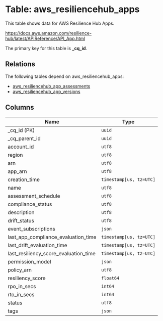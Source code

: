 # Table: aws_resiliencehub_apps

This table shows data for AWS Resilience Hub Apps.

https://docs.aws.amazon.com/resilience-hub/latest/APIReference/API_App.html

The primary key for this table is **_cq_id**.

## Relations

The following tables depend on aws_resiliencehub_apps:
  - [aws_resiliencehub_app_assessments](aws_resiliencehub_app_assessments.md)
  - [aws_resiliencehub_app_versions](aws_resiliencehub_app_versions.md)

## Columns

| Name          | Type          |
| ------------- | ------------- |
|_cq_id (PK)|`uuid`|
|_cq_parent_id|`uuid`|
|account_id|`utf8`|
|region|`utf8`|
|arn|`utf8`|
|app_arn|`utf8`|
|creation_time|`timestamp[us, tz=UTC]`|
|name|`utf8`|
|assessment_schedule|`utf8`|
|compliance_status|`utf8`|
|description|`utf8`|
|drift_status|`utf8`|
|event_subscriptions|`json`|
|last_app_compliance_evaluation_time|`timestamp[us, tz=UTC]`|
|last_drift_evaluation_time|`timestamp[us, tz=UTC]`|
|last_resiliency_score_evaluation_time|`timestamp[us, tz=UTC]`|
|permission_model|`json`|
|policy_arn|`utf8`|
|resiliency_score|`float64`|
|rpo_in_secs|`int64`|
|rto_in_secs|`int64`|
|status|`utf8`|
|tags|`json`|